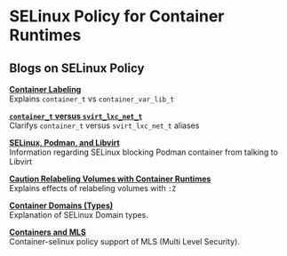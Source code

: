 # SELinux Policy for Container Runtimes

## Blogs on SELinux Policy

**[Container Labeling](https://danwalsh.livejournal.com/81269.html)**  
Explains `container_t` vs `container_var_lib_t`

**[`container_t` versus `svirt_lxc_net_t`](https://danwalsh.livejournal.com/79191.html)**  
Clarifys `container_t` versus `svirt_lxc_net_t` aliases

**[SELinux, Podman, and Libvirt](https://danwalsh.livejournal.com/81143.html)**  
Information regarding SELinux blocking Podman container from talking to Libvirt

**[Caution Relabeling Volumes with Container Runtimes](https://danwalsh.livejournal.com/76016.html)**  
Explains effects of relabeling volumes with `:Z`

**[Container Domains (Types)](https://danwalsh.livejournal.com/81756.html)**  
Explanation of SELinux Domain types.

**[Containers and MLS](https://danwalsh.livejournal.com/77830.html)**  
Container-selinux policy support of MLS (Multi Level Security).  

